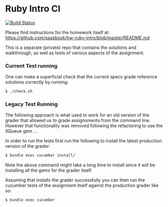 Ruby Intro CI
=============

[![Build Status](https://magnum.travis-ci.com/saasbook/hw-ruby-intro-ci.svg?token=CPXPCn5Dy1cwCKsavtqL)](https://magnum.travis-ci.com/saasbook/hw-ruby-intro-ci)

Please find instructions for the homework itself at: https://github.com/saasbook/hw-ruby-intro/blob/master/README.md

This is a separate (private) repo that contains the solutions and walkthrough, as well as tests of various aspects of the assignment.

### Current Test running

One can make a superficial check that the current specs grade reference solutions correctly by running:

```sh
$ ./check.sh
```

### Legacy Test Running

The following approach is what used to work for an old version of the grader that allowed us to grade assignsments from the command line.  However that functionality was removed following the refactoring to use the XQueue gem ...

In order to run the tests first run the following to install the latest production version of the grader:

```sh
$ bundle exec cucumber install/
```

Note the above command might take a long time to install since it will be installing all the gems for the grader itself.

Assuming that installs the grader successfully you can then run the cucumber tests of the assignment itself against the production grader like so:

```sh
$ bundle exec cucumber
```

